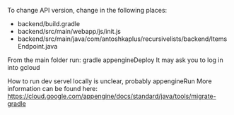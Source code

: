 
To change API version, change in the following places:
- backend/build.gradle
- backend/src/main/webapp/js/init.js
- backend/src/main/java/com/antoshkaplus/recursivelists/backend/ItemsEndpoint.java

From the main folder run:
    gradle appengineDeploy
It may ask you to log in into gcloud

How to run dev servel locally is unclear, probably appengineRun
More information can be found here:
    https://cloud.google.com/appengine/docs/standard/java/tools/migrate-gradle